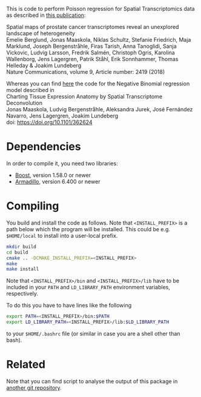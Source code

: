 This is code to perform Poisson regression for Spatial Transcriptomics data as described in [this publication](https://doi.org/10.1038/s41467-018-04724-5):

Spatial maps of prostate cancer transcriptomes reveal an unexplored landscape of heterogeneity<br>
Emelie Berglund, Jonas Maaskola, Niklas Schultz, Stefanie Friedrich, Maja Marklund, Joseph Bergenstråhle, Firas Tarish, Anna Tanoglidi, Sanja Vickovic, Ludvig Larsson, Fredrik Salmén, Christoph Ogris, Karolina Wallenborg, Jens Lagergren, Patrik Ståhl, Erik Sonnhammer, Thomas Helleday & Joakim Lundeberg<br>
Nature Communications, volume 9, Article number: 2419 (2018)


Whereas you can find [here](https://github.com/SpatialTranscriptomicsResearch/std-nb) the code for the Negative Binomial regression model described in<br>
Charting Tissue Expression Anatomy by Spatial Transcriptome Deconvolution<br>
Jonas Maaskola, Ludvig Bergenstråhle, Aleksandra Jurek, José Fernández Navarro, Jens Lagergren, Joakim Lundeberg<br>
doi: https://doi.org/10.1101/362624

Dependencies
============

In order to compile it, you need two libraries:
* [Boost](http://www.boost.org/), version 1.58.0 or newer
* [Armadillo](http://arma.sourceforge.net/), version 6.400 or newer

Compiling
=========
You build and install the code as follows.
Note that ```<INSTALL_PREFIX>``` is a path below which the program will be installed.
This could be e.g. ```$HOME/local``` to install into a user-local prefix.

```sh
mkdir build
cd build
cmake .. -DCMAKE_INSTALL_PREFIX=<INSTALL_PREFIX>
make
make install
```

Note that ```<INSTALL_PREFIX>/bin``` and ```<INSTALL_PREFIX>/lib``` have to be included in your ```PATH``` and ```LD_LIBRARY_PATH``` environment variables, respectively.

To do this you have to have lines like the following

```sh
export PATH=<INSTALL_PREFIX>/bin:$PATH
export LD_LIBRARY_PATH=<INSTALL_PREFIX>/lib:$LD_LIBRARY_PATH
```

to your ```$HOME/.bashrc``` file (or similar in case you are a shell other than bash).

Related
=======
Note that you can find script to analyse the output of this package in [another git repository](https://gits-15.sys.kth.se/maaskola/multiScoopIBP-scripts).

